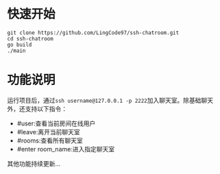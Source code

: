 # 快速开始
```
git clone https://github.com/LingCode97/ssh-chatroom.git
cd ssh-chatroom
go build
./main
```

# 功能说明
运行项目后，通过``ssh username@127.0.0.1 -p 2222``加入聊天室。除基础聊天外，还支持以下指令：
* #user:查看当前房间在线用户
* #leave:离开当前聊天室
* #rooms:查看所有聊天室
* #enter room_name:进入指定聊天室

其他功能持续更新...